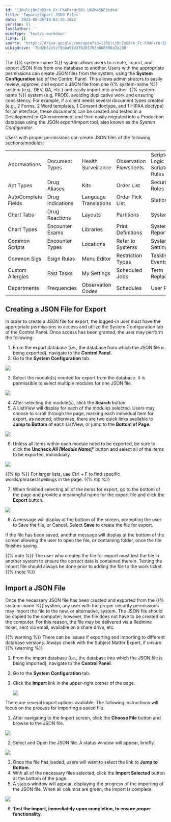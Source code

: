 ```yaml
---
id: '13Oulcj0nZoB3rk_Fc-Fd4FxrUr5Di_UXZM45NP3tde4'
title: 'Import/Export JSON Files'
date: '2021-08-26T12:03:20.282Z'
version: 91
lastAuthor: ''
mimeType: 'text/x-markdown'
links: []
source: 'https://drive.google.com/open?id=13Oulcj0nZoB3rk_Fc-Fd4FxrUr5Di_UXZM45NP3tde4'
wikigdrive: '7bd2b52c5cf9bba91d376203703e860806d2a208'
---
```

The {{% system-name %}} system allows users to create, import, and export JSON files from one database to another. Users with the appropriate permissions can create JSON files from the system, using the **System Configuration** tab of the Control Panel. This allows administrators to easily review, approve, and export a JSON file from one {{% system-name %}} system (e.g., DEV, QA, etc.) and easily import into another  {{% system-name %}} system (e.g, PROD), avoiding duplicative work and ensuring consistency. For example, if a client needs several document types created (e.g., 2 Forms, 2 Word templates, 1 Consent doctype, and 1 HIPAA doctype) for an interface, these documents can be created and tested in a Development or QA environment and then easily migrated into a Production database using the JSON export/import tool, also known as the *System Configurator*.

Users with proper permissions can create JSON files of the following sections/modules:
<table>
<tr>
<td>Abbreviations</td>
<td>Document Types</td>
<td>Health Surveillance</td>
<td>Observation Flowsheets</td>
<td>Scripted Logic & Scripted Rules</td>
</tr>
<tr>
<td>Apt Types</td>
<td>Drug Aliases</td>
<td>Kits</td>
<td>Order List</td>
<td>Security Roles</td>
</tr>
<tr>
<td>AutoComplete Fields</td>
<td>Drug Indications</td>
<td>Language Translations</td>
<td>Order Pick List</td>
<td>Stations</td>
</tr>
<tr>
<td>Chart Tabs</td>
<td>Drug Reactions</td>
<td>Layouts</td>
<td>Partitions</td>
<td>System Files</td>
</tr>
<tr>
<td>Chart Types</td>
<td>Encounter Exams</td>
<td>Libraries</td>
<td>Print Definitions</td>
<td>System Reports</td>
</tr>
<tr>
<td>Common Scripts</td>
<td>Encounter Types</td>
<td>Locations</td>
<td>Refer to Systems</td>
<td>System Settings</td>
</tr>
<tr>
<td>Common Sigs</td>
<td>Esign Rules</td>
<td>Menu Editor</td>
<td>Restriction Types</td>
<td>Tasklist Events</td>
</tr>
<tr>
<td>Custom Allergies</td>
<td>Fast Tasks</td>
<td>My Settings</td>
<td>Scheduled Jobs</td>
<td>Term Replacement</td>
</tr>
<tr>
<td>Departments</td>
<td>Frequencies</td>
<td>Observation Codes</td>
<td>Schedules</td>
<td>User Portlets</td>
</tr>
</table>

## Creating a JSON File for Export

In order to create a JSON file for export, the logged-in user must have the appropriate permissions to access and utilize the System Configuration tab of the Control Panel. Once access has been granted, the user may perform the following:

1. From the export database (i.e., the database from which the JSON file is being exported), navigate to the <strong>Control Panel</strong>.
2. Go to the <strong>System Configuration</strong> tab.

![](../import-export-json-files.assets/72de864bf45d16752d5c88a211c69e9b.png)

3. Select the module(s) needed for export from the database. It is permissible to select multiple modules for one JSON file.

![](../import-export-json-files.assets/681264a7ff99f76d3b48f579d7e93448.png)

4. After selecting the module(s), click the <strong>Search</strong> button.
5. A ListView will display for each of the modules selected. Users may choose to scroll through the page, marking each individual item for export, as needed; otherwise, there are two quick links available to <strong>Jump to Bottom</strong> of each ListView, or jump to the <strong>Bottom of Page</strong>.

![](../import-export-json-files.assets/15b6d0b5a2b83f7c0a1c69963588a558.png)

6. Unless all items within each module need to be exported, be sure to click the <strong>Uncheck All</strong> <strong><em>[Module Name]</em></strong>'<em></em> button and select all of the items to be exported, individually.

![](../import-export-json-files.assets/6e90b9b037b7845686f9ff41a0c5fba9.png)

{{% tip %}}
For larger lists, use Ctrl + F to find specific words/phrases/spellings in the page.
{{% /tip %}}

7. When finished selecting all of the items for export, go to the bottom of the page and provide a meaningful name for the export file and click the <strong>Export</strong> button.

![](../import-export-json-files.assets/c077c5f8c00205851092ad14b51a42e1.png)

8. A message will display at the bottom of the screen, prompting the user to Save the file, or Cancel. Select <strong>Save</strong> to create the file for export.

If the file has been saved, another message will display at the bottom of the screen allowing the user to open the file, or containing folder, once the file finishes saving.

{{% note %}}
The user who creates the file for export must test the file in another system to ensure the correct data is contained therein. Testing the import file should always be done prior to adding the file to the work ticket.
{{% /note %}}

## Import a JSON File

Once the necessary JSON file has been created and exported from the {{% system-name %}} system, any user with the proper security permissions may import the file to the new, or alternative, system. The JSON file should be copied to the computer; however, the file does not have to be created on the computer. For this reason, the file may be delivered via a Redmine ticket, sent via email, available on a share drive, etc.

{{% warning %}}
There can be issues if exporting and importing to different database versions. Always check with the Subject Matter Expert, if unsure.
{{% /warning %}}

1. From the import database (i.e., the database into which the JSON file is being imported), navigate to the <strong>Control Panel</strong>.
2. Go to the <strong>System Configuration</strong> tab.
3. Click the <strong>Import</strong> link in the upper-right corner of the page.

    ![](../import-export-json-files.assets/aacadf762f1adf65587827014ca27b7b.png)

There are several import options available. The following instructions will focus on the process for importing a saved file.

1. After navigating to the Import screen, click the <strong>Choose File</strong> button and browse to the JSON file.

![](../import-export-json-files.assets/4f3aefff1c00ee603451c52b95139c86.png)

2. Select and Open the JSON file. A status window will appear, briefly.

![](../import-export-json-files.assets/049757e8577996a7ad348c485b3193b3.png)

3. Once the file has loaded, users will want to select the link to <strong>Jump to Bottom</strong>.
4. With all of the necessary files selected, click the <strong>Import Selected</strong> button at the bottom of the page.
5. A status window will appear, displaying the progress of the importing of the JSON file. When all columns are green, the import is complete.

![](../import-export-json-files.assets/23791b9ad2de0db3262362011bf7565e.png)

6. <strong>Test the import, immediately upon completion, to ensure proper functionality.</strong>
